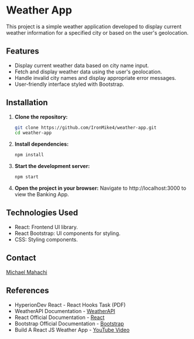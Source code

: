# Weather App

This project is a simple weather application developed to display current weather information for a specified city or based on the user's geolocation.

## Features

- Display current weather data based on city name input.
- Fetch and display weather data using the user's geolocation.
- Handle invalid city names and display appropriate error messages.
- User-friendly interface styled with Bootstrap.

## Installation

1. **Clone the repository:**

   ```bash
   git clone https://github.com/IronMike4/weather-app.git
   cd weather-app

   ```

2. **Install dependencies:**

   ```bash
   npm install

   ```

3. **Start the development server:**

   ```bash
   npm start

   ```

4. **Open the project in your browser:**
   Navigate to http://localhost:3000 to view the Banking App.

## Technologies Used

- React: Frontend UI library.
- React Bootstrap: UI components for styling.
- CSS: Styling components.

## Contact

[Michael Mahachi](mikhach@gmail.com)

## References

- HyperionDev React - React Hooks Task (PDF)
- WeatherAPI Documentation - [WeatherAPI](https://www.weatherapi.com/docs/)
- React Official Documentation - [React](https://react.dev/)
- Bootstrap Official Documentation - [Bootstrap](https://getbootstrap.com/docs/5.3/getting-started/introduction/)
- Build A React JS Weather App - [YouTube Video](https://www.youtube.com/watch?v=UjeXpct3p7M)

